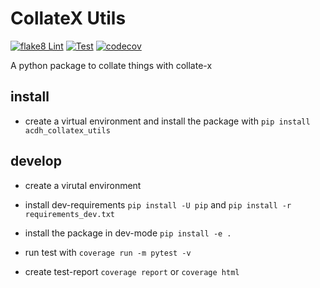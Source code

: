 # CollateX Utils

[![flake8 Lint](https://github.com/acdh-oeaw/acdh_collatex_utils/actions/workflows/lint.yml/badge.svg)](https://github.com/acdh-oeaw/acdh_collatex_utils/actions/workflows/lint.yml)
[![Test](https://github.com/acdh-oeaw/acdh_collatex_utils/actions/workflows/test.yml/badge.svg)](https://github.com/acdh-oeaw/acdh_collatex_utils/actions/workflows/test.yml)
[![codecov](https://codecov.io/gh/acdh-oeaw/acdh_collatex_utils/branch/master/graph/badge.svg?token=G3PO6ZC12Z)](https://codecov.io/gh/acdh-oeaw/acdh_collatex_utils)

A python package to collate things with collate-x

## install

* create a virtual environment and install the package with `pip install acdh_collatex_utils` 

## develop

* create a virutal environment
* install dev-requirements `pip install -U pip` and `pip install -r requirements_dev.txt`
* install the package in dev-mode `pip install -e .`

* run test with `coverage run -m pytest -v`
* create test-report `coverage report` or `coverage html`